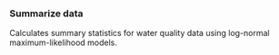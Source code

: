 ### Summarize data

Calculates summary statistics for water quality data using log-normal maximum-likelihood models.
